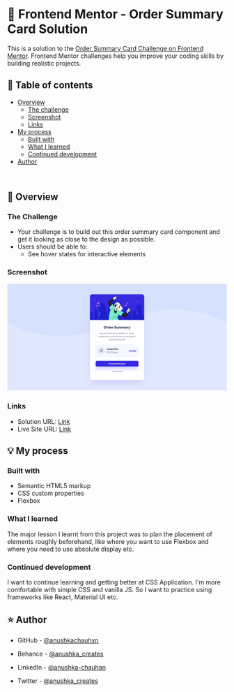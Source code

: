 # 🎯 Frontend Mentor - Order Summary Card Solution

This is a solution to the [Order Summary Card Challenge on Frontend Mentor](https://www.frontendmentor.io/challenges/order-summary-component-QlPmajDUj). Frontend Mentor challenges help you improve your coding skills by building realistic projects.

## 📜 Table of contents

- [Overview](#overview)
  - [The challenge](#the-challenge)
  - [Screenshot](#screenshot)
  - [Links](#links)
- [My process](#my-process)
  - [Built with](#built-with)
  - [What I learned](#what-i-learned)
  - [Continued development](#continued-development)
- [Author](#author)

<br>

## 📝 Overview

### The Challenge

- Your challenge is to build out this order summary card component and get it looking as close to the design as possible.
- Users should be able to:
  - See hover states for interactive elements

### Screenshot

![](./assets/screenshot.png)

### Links

- Solution URL: [Link](https://github.com/anushkachauhxn/frontend-mentor-projects/tree/main/projects/1-order-summary-component)
- Live Site URL: [Link](https://anushkachauhxn.github.io/frontend-mentor-projects/projects/1-order-summary-component/)

## 💡 My process

### Built with

- Semantic HTML5 markup
- CSS custom properties
- Flexbox

### What I learned

The major lesson I learnt from this project was to plan the placement of elements roughly beforehand, like where you want to use Flexbox and where you need to use absolute display etc.

### Continued development

I want to continue learning and getting better at CSS Application. I'm more comfortable with simple CSS and vanilla JS. So I want to practice using frameworks like React, Material UI etc.

## ⭐ Author

- GitHub - [@anushkachauhxn](https://github.com/anushkachauhxn)
- Behance - [@anushka_creates](https://www.behance.net/anushka_creates)

- LinkedIn - [@anushka-chauhan](https://www.linkedin.com/in/anushka-chauhan)
- Twitter - [@anushka_creates](https://twitter.com/anushka_creates)
